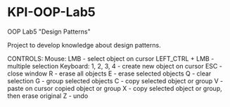 # KPI-OOP-Lab5
OOP Lab5 "Design Patterns"

Project to develop knowledge about design patterns.

CONTROLS:
	Mouse:
		LMB				- select object on cursor
		LEFT_CTRL + LMB	- multiple selection
	Keyboard:
		1, 2, 3, 4	- create new object on cursor
		ESC			- close window
		R			- erase all objects
		E			- erase selected objects
		Q			- clear selection
		G			- group selected objects
		C			- copy selected object or group
		V			- paste on cursor copied object or group
		X			- copy selected object or group, then erase original
		Z			- undo